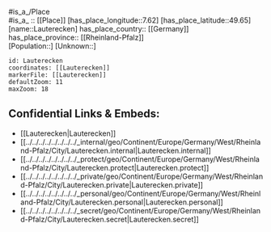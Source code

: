 ﻿---
location: [49.65,7.62] 
mapzoom: [7,12] 
mapmarker: city 
type: City
tags:
- geo/City


SpocWebEntityId: 31885
isDeleted: false
confidential: public

---
#is_a_/Place  
#is_a_ :: [[Place]] 
[has_place_longitude::7.62] 
[has_place_latitude::49.65] 
[name::Lauterecken] 
has_place_country:: [[Germany]]  
has_place_province:: [[Rheinland-Pfalz]]  
[Population::] 
[Unknown::] 


```leaflet
id: Lauterecken
coordinates: [[Lauterecken]] 
markerFile: [[Lauterecken]] 
defaultZoom: 11 
maxZoom: 18
```


## Confidential Links & Embeds: 
- [[Lauterecken|Lauterecken]]  
- [[../../../../../../../../_internal/geo/Continent/Europe/Germany/West/Rheinland-Pfalz/City/Lauterecken.internal|Lauterecken.internal]] 
- [[../../../../../../../../_protect/geo/Continent/Europe/Germany/West/Rheinland-Pfalz/City/Lauterecken.protect|Lauterecken.protect]] 
- [[../../../../../../../../_private/geo/Continent/Europe/Germany/West/Rheinland-Pfalz/City/Lauterecken.private|Lauterecken.private]] 
- [[../../../../../../../../_personal/geo/Continent/Europe/Germany/West/Rheinland-Pfalz/City/Lauterecken.personal|Lauterecken.personal]] 
- [[../../../../../../../../_secret/geo/Continent/Europe/Germany/West/Rheinland-Pfalz/City/Lauterecken.secret|Lauterecken.secret]] 
